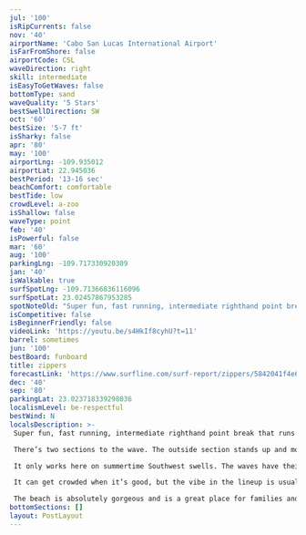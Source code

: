 ```yaml
---
jul: '100'
isRipCurrents: false
nov: '40'
airportName: 'Cabo San Lucas International Airport'
isFarFromShore: false
airportCode: CSL
waveDirection: right
skill: intermediate
isEasyToGetWaves: false
bottomType: sand
waveQuality: '5 Stars'
bestSwellDirection: SW
oct: '60'
bestSize: '5-7 ft'
isSharky: false
apr: '80'
may: '100'
airportLng: -109.935012
airportLat: 22.945036
bestPeriod: '13-16 sec'
beachComfort: comfortable
bestTide: low
crowdLevel: a-zoo
isShallow: false
waveType: point
feb: '40'
isPowerful: false
mar: '60'
aug: '100'
parkingLng: -109.717330920309
jan: '40'
isWalkable: true
surfSpotLng: -109.71366836116096
surfSpotLat: 23.02457867953285
spotNoteOld: "Super fun, fast running, intermediate righthand point break that runs close to shore with a high performance wave face. It’s fun on all board types and you’ll likely see people riding all different sized boards in the lineup.\n\n There’s two sections to the wave. The outside section stands up and moves pretty quick down he line. You want to keep and eye on the shoulder as you paddle in to get a radar on how fast you need to get moving down the line. Once you’re up the wave face is just asking for some top to bottom turns. Make sure to not push your turns too far or the section might pass you by. In other words keep your speed as you go down the line. The inside section flattens out a bit. It’s great for long, arching cutbacks.\n\n It only works here on summertime Southwest swells. The waves have their best shape on the lower tide. The higher tides can cause some backwash that make the wave faces fat and bouncy. It’s best here with a light Northerly breeze. It does get super windy here most afternoons so expect to be up and in the water early if you want to get it at it’s best.\n\n It can get crowded when it’s good, but the vibe in the lineup is usually mellow. With that said, please paddle into the line up respectfully, surf with etiquette and always hold on to your board here.\n\n The beach is absolutely gorgeous and is a great place for families and friends to hang at. Their are a few villas and resorts you can stay at right next to the wave."
isCompetitive: false
isBeginnerFriendly: false
videoLink: 'https://youtu.be/s4HkIf8cyhU?t=11'
barrel: sometimes
jun: '100'
bestBoard: funboard
title: zippers
forecastLink: 'https://www.surfline.com/surf-report/zippers/5842041f4e65fad6a7708bda'
dec: '40'
sep: '80'
parkingLat: 23.023718339298036
localismLevel: be-respectful
bestWind: N
localsDescription: >-
 Super fun, fast running, intermediate righthand point break that runs close to shore with a high performance wave face. It’s fun on all board types and you’ll likely see people riding all different sized boards in the lineup.

 There’s two sections to the wave. The outside section stands up and moves pretty quick down he line. You want to keep and eye on the shoulder as you paddle in to get a radar on how fast you need to get moving down the line. Once you’re up the wave face is just asking for some top to bottom turns. Make sure to not push your turns too far or the section might pass you by. In other words keep your speed as you go down the line. The inside section flattens out a bit. It’s great for long, arching cutbacks.

 It only works here on summertime Southwest swells. The waves have their best shape on the lower tide. The higher tides can cause some backwash that make the wave faces fat and bouncy. It’s best here with a light Northerly breeze. It does get super windy here most afternoons so expect to be up and in the water early if you want to get it at it’s best.

 It can get crowded when it’s good, but the vibe in the lineup is usually mellow. With that said, please paddle into the line up respectfully, surf with etiquette and always hold on to your board here.

 The beach is absolutely gorgeous and is a great place for families and friends to hang at. Their are a few villas and resorts you can stay at right next to the wave.
bottomSections: []
layout: PostLayout
---
```

